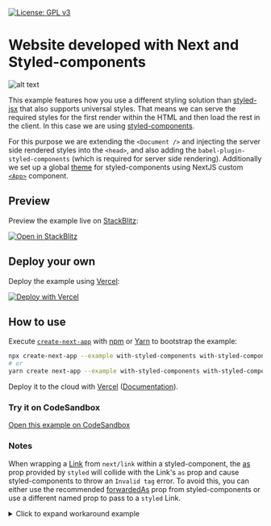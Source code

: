 [![License: GPL v3](https://img.shields.io/badge/License-GPLv3-blue.svg)](https://www.gnu.org/licenses/gpl-3.0)

# Website developed with Next and Styled-components 

![alt text](https://lh3.googleusercontent.com/g72l9Qzg2OTWGgSrXMF_RACetp_57mS9AApwGIneKK7-xfTOi4fUse5Cs2waEAfoisOk5iet0cV3tEiwQDhY8oof1lDTMqBGr9OuXAQbD72wn86Xb4_36psGcwXGKnMtlgbfaZJWxwvx_49x_kSShmoIRDJA-JADBBu93ziT8-sVSo6vXXiNGjHQxsMvpNbna2HQb2c-yTUqxwKdh23139Zl12AQo6po5lWE6mJavlFgSq1XxP4-yeIv-8Qa0vLtiAPzWIcYv95yQaKU_tNCVgyIjkszRcDT8cpzw0sqRgzuzebxKDACDPhWhtD9CQwgtunlmjMI6zBrk5S8hPgPChH2Jrd3VZ7-O6Qr59twzSV1Hf5iy0VKJ29-2XaVdBxpVXXniRWexQds-GcreGrbEY_EvNxomlQf3JOZPCW9iC6eqztEt_9mJXePyEjT4UQjdg0TaIjDCwnOSwCOnv4Vb_Zv7p6dZwoP9eJ5Hp9K8-EaUUcKcCN0CzZ141F75g2HdpedoedSilW6A5mm5VfFkO7DBRRnp6ChTsqZsQUHPketog1Z1_56wMsGRkNVgJNSRJmKFRZmZw8GnkY-gIEjoOZ9BoraYMZR7rSCqUUhDWEhIwF4yhLi4F6KydahQshpYf7QpVHU9SZiAq2ZnN9-Pb2KbbC_hI2QEQrdLszNaIDvH7DDZNw-fOO52FTlhblFUXwNd5SkQyFmXKQtzccUgoPF=w1415-h661-no?authuser=0)

This example features how you use a different styling solution than [styled-jsx](https://github.com/vercel/styled-jsx) that also supports universal styles. That means we can serve the required styles for the first render within the HTML and then load the rest in the client. In this case we are using [styled-components](https://github.com/styled-components/styled-components).

For this purpose we are extending the `<Document />` and injecting the server side rendered styles into the `<head>`, and also adding the `babel-plugin-styled-components` (which is required for server side rendering). Additionally we set up a global [theme](https://www.styled-components.com/docs/advanced#theming) for styled-components using NextJS custom [`<App>`](https://nextjs.org/docs/advanced-features/custom-app) component.

## Preview

Preview the example live on [StackBlitz](http://stackblitz.com/):

[![Open in StackBlitz](https://developer.stackblitz.com/img/open_in_stackblitz.svg)](https://stackblitz.com/github/vercel/next.js/tree/canary/examples/with-styled-components)

## Deploy your own

Deploy the example using [Vercel](https://vercel.com?utm_source=github&utm_medium=readme&utm_campaign=next-example):

[![Deploy with Vercel](https://vercel.com/button)](https://vercel.com/new/git/external?repository-url=https://github.com/vercel/next.js/tree/canary/examples/with-styled-components&project-name=with-styled-components&repository-name=with-styled-components)

## How to use

Execute [`create-next-app`](https://github.com/vercel/next.js/tree/canary/packages/create-next-app) with [npm](https://docs.npmjs.com/cli/init) or [Yarn](https://yarnpkg.com/lang/en/docs/cli/create/) to bootstrap the example:

```bash
npx create-next-app --example with-styled-components with-styled-components-app
# or
yarn create next-app --example with-styled-components with-styled-components-app
```

Deploy it to the cloud with [Vercel](https://vercel.com/new?utm_source=github&utm_medium=readme&utm_campaign=next-example) ([Documentation](https://nextjs.org/docs/deployment)).

### Try it on CodeSandbox

[Open this example on CodeSandbox](https://codesandbox.io/s/github/vercel/next.js/tree/canary/examples/with-styled-components)

### Notes

When wrapping a [Link](https://nextjs.org/docs/api-reference/next/link) from `next/link` within a styled-component, the [as](https://styled-components.com/docs/api#as-polymorphic-prop) prop provided by `styled` will collide with the Link's `as` prop and cause styled-components to throw an `Invalid tag` error. To avoid this, you can either use the recommended [forwardedAs](https://styled-components.com/docs/api#forwardedas-prop) prop from styled-components or use a different named prop to pass to a `styled` Link.

<details>
<summary>Click to expand workaround example</summary>
<br />

**components/StyledLink.js**

```javascript
import Link from 'next/link'
import styled from 'styled-components'

const StyledLink = ({ as, children, className, href }) => (
  <Link href={href} as={as} passHref>
    <a className={className}>{children}</a>
  </Link>
)

export default styled(StyledLink)`
  color: #0075e0;
  text-decoration: none;
  transition: all 0.2s ease-in-out;

  &:hover {
    color: #40a9ff;
  }

  &:focus {
    color: #40a9ff;
    outline: none;
    border: 0;
  }
`
```

**pages/index.js**

```javascript
import StyledLink from '../components/StyledLink'

export default () => (
  <StyledLink href="/post/[pid]" forwardedAs="/post/abc">
    First post
  </StyledLink>
)
```

</details>

